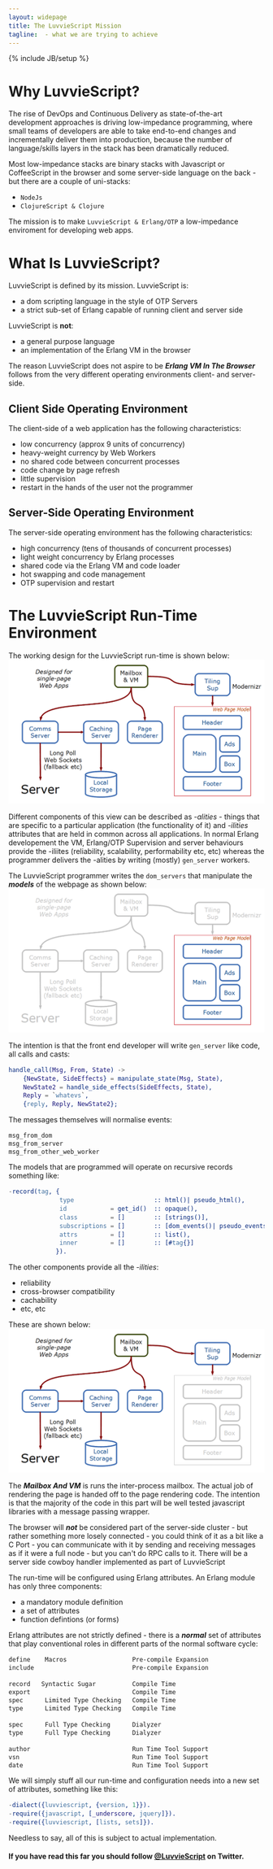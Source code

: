```yaml
---
layout: widepage
title: The LuvvieScript Mission
tagline:  - what we are trying to achieve
---
```

{% include JB/setup %}

Why LuvvieScript?
=================

The rise of DevOps and Continuous Delivery as state-of-the-art development approaches is driving low-impedance programming, where small teams of developers are able to take end-to-end changes and incrementally deliver them into production, because the number of language/skills layers in the stack has been dramatically reduced.

Most low-impedance stacks are binary stacks with Javascript or CoffeeScript in the browser and some server-side language on the back - but there are a couple of uni-stacks:
* ``NodeJs``
* ``ClojureScript & Clojure``

The mission is to make ``LuvvieScript & Erlang/OTP`` a low-impedance enviroment for developing web apps.

What Is LuvvieScript?
=====================

LuvvieScript is defined by its mission. LuvvieScript is:
* a dom scripting language in the style of OTP Servers
* a strict sub-set of Erlang capable of running client and server side

LuvvieScript is **not**:
* a general purpose language
* an implementation of the Erlang VM in the browser

The reason LuvvieScript does not aspire to be ***Erlang VM In The Browser*** follows from the very different operating environments client- and server-side.

Client Side Operating Environment
---------------------------------

The client-side of a web application has the following characteristics:

* low concurrency (approx 9 units of concurrency)
* heavy-weight currency by Web Workers
* no shared code between concurrent processes
* code change by page refresh
* little supervision
* restart in the hands of the user not the programmer

Server-Side Operating Environment
---------------------------------

The server-side operating environment has the following characteristics:

* high concurrency (tens of thousands of concurrent processes)
* light weight concurrency by Erlang processes
* shared code via the Erlang VM and code loader
* hot swapping and code management
* OTP supervision and restart

The LuvvieScript Run-Time Environment
=====================================

The working design for the LuvvieScript run-time is shown below:
<img src='assets/img/LuvvieScript.png' alt='LuvvieScript Schematic' />

Different components of this view can be described as *-alities* - things that are specific to a particular application (the functionality of it) and *-ilities* attributes that are held in common across all applications. In normal Erlang developement the VM, Erlang/OTP Supervision and server behaviours provide the -iliites (reliability, scalability, performability etc, etc) whereas the programmer delivers the -alities by writing (mostly) ``gen_server`` workers.

The LuvvieScript programmer writes the ``dom_servers`` that manipulate the ***models*** of the webpage as shown below:
<img src='assets/img/LuvvieScript_alities.png' alt='LuvvieScript Web Page Model Schematic' />

The intention is that the front end developer will write ``gen_server`` like code, all calls and casts:
```erlang
handle_call(Msg, From, State) ->
    {NewState, SideEffects} = manipulate_state(Msg, State),
    NewState2 = handle_side_effects(SideEffects, State),
    Reply = `whatevs`,
    {reply, Reply, NewState2};
```

The messages themselves will normalise events:

    msg_from_dom
    msg_from_server
    msg_from_other_web_worker

The models that are programmed will operate on recursive records something like:

```erlang
-record(tag, {
              type                      :: html()| pseudo_html(),
              id            = get_id()  :: opaque(),
              class         = []        :: [strings()],
              subscriptions = []        :: [dom_events()| pseudo_events()],
              attrs         = []        :: list(),
              inner         = []        :: [#tag{}]
             }).
```

The other components provide all the *-ilities*:
* reliability
* cross-browser compatibility
* cachability
* etc, etc

These are shown below:
<img src='assets/img/LuvvieScript_ilities.png' alt='LuvvieScript Run Time Schematic' />

The ***Mailbox And VM*** is runs the inter-process mailbox. The actual job of rendering the page is handed off to the page rendering code. The intention is that the majority of the code in this part will be well tested javascript libraries with a message passing wrapper.

The browser will ***not*** be considered part of the server-side cluster - but rather something more losely connected - you could think of it as a bit like a C Port - you can communicate with it by sending and receiving messages as if it were a full node - but you can't do RPC calls to it. There will be a server side cowboy handler implemented as part of LuvvieScript

The run-time will be configured using Erlang attributes. An Erlang module has only three components:
* a mandatory module definition
* a set of attributes
* function defintions (or forms)

Erlang attributes are not strictly defined - there is a ***normal*** set of attributes that play conventional roles in different parts of the normal software cycle:

    define    Macros                  Pre-compile Expansion
    include                           Pre-compile Expansion

    record   Syntactic Sugar          Compile Time
    export                            Compile Time
    spec      Limited Type Checking   Compile Time
    type      Limited Type Checking   Compile Time

    spec      Full Type Checking      Dialyzer
    type      Full Type Checking      Dialyzer

    author                            Run Time Tool Support
    vsn                               Run Time Tool Support
    date                              Run Time Tool Support


We will simply stuff all our run-time and configuration needs into a new set of attributes, something like this:
```erlang
-dialect({luvviescript, {version, 1}}).
-require({javascript, [_underscore, jquery]}).
-require({luvviescript, [lists, sets]}).
```

Needless to say, all of this is subject to actual implementation.

  <div class='well'>
     <h4 class='text-info'>If you have read this far you should follow <a href='http://twitter.com/luvviescript'>@LuvvieScript</a> on Twitter.</h4>
  </div>
